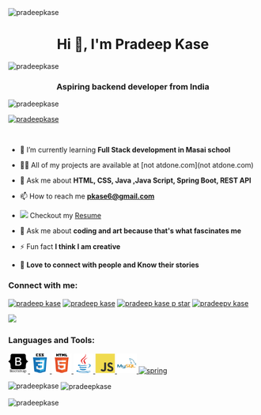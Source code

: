 <!-- # PradeepKase.gihub.io -->
<img src="https://camo.githubusercontent.com/48ec00ed4c84e771db4a1db90b56352923a8d644452a32b434d68e97006c9337/68747470733a2f2f63686b736b696c6c732e636f6d2f77702d636f6e74656e742f75706c6f6164732f323032302f30342f504e432d416e696d617465642d42616e6e6572732e676966" alt="pradeepkase" />
<h1 align="center">Hi 👋, I'm Pradeep Kase</h1>
<img src="https://user-images.githubusercontent.com/56535991/121919004-354b3400-cd54-11eb-968b-5c5c3af89598.gif" alt="pradeepkase" />

<h3 align="center">Aspiring backend developer from India</h3>

<p align="left"> <img src="https://komarev.com/ghpvc/?username=pradeepkase&label=Profile%20views&color=0e75b6&style=flat" alt="pradeepkase" /> </p>

<p align="left"> <a href="https://github.com/ryo-ma/github-profile-trophy"><img src="https://github-profile-trophy.vercel.app/?username=pradeepkase" alt="pradeepkase" /></a> </p>

<p align="left"> <a href="https://twitter.com/" target="blank"><img src="https://img.shields.io/twitter/follow/?logo=twitter&style=for-the-badge" alt="" /></a> </p>

- 🌱 I’m currently learning **Full Stack development in Masai school**

- 👨‍💻 All of my projects are available at [not atdone.com](not atdone.com)

- 💬 Ask me about **HTML, CSS, Java ,Java Script, Spring Boot, REST API**

- 📫 How to reach me **pkase6@gmail.com**
<ul dir="auto">
<li>
<p dir="auto"><a target="_blank" rel="noopener noreferrer nofollow" href="https://user-images.githubusercontent.com/66555692/190847273-1a125e30-6bb9-4221-916f-47ef6d774f58.png"><img width="20" src="https://user-images.githubusercontent.com/66555692/190847273-1a125e30-6bb9-4221-916f-47ef6d774f58.png" style="max-width: 100%;"></a> Checkout my <a href="https://drive.google.com/file/d/172tUKIfLrmexzYQvSKRx8UoxX0bKhDB4/view?usp=sharing">Resume</a> &nbsp;</p>
</li>
<li>
<p dir="auto"><g-emoji class="g-emoji" alias="speech_balloon" fallback-src="https://github.githubassets.com/images/icons/emoji/unicode/1f4ac.png">💬</g-emoji> Ask me about <strong>coding and art because that's what fascinates me</strong></p>
</li>
<li>
<p dir="auto"><g-emoji class="g-emoji" alias="zap" fallback-src="https://github.githubassets.com/images/icons/emoji/unicode/26a1.png">⚡</g-emoji> Fun fact <strong>I think I am creative</strong></p>
</li>
<li>
<p dir="auto"><g-emoji class="g-emoji" alias="dancers" fallback-src="https://github.githubassets.com/images/icons/emoji/unicode/1f46f.png">👯</g-emoji> <strong>Love to connect with people and Know their stories</strong></p>
</li>
</ul>


<h3 align="left">Connect with me:</h3>
<p align="left">
<a href="https://linkedin.com/in/pradeep-kase-20511317b/?originalSubdomain=in" target="blank"><img align="center" src="https://raw.githubusercontent.com/rahuldkjain/github-profile-readme-generator/master/src/images/icons/Social/linked-in-alt.svg" alt="pradeep kase" height="30" width="40" /></a>
<a href="https://fb.com/pradeep.kase.9/" target="blank"><img align="center" src="https://raw.githubusercontent.com/rahuldkjain/github-profile-readme-generator/master/src/images/icons/Social/facebook.svg" alt="pradeep kase" height="30" width="40" /></a>
<a href="https://instagram.com/pradeep_kase_p_star/?hl=en" target="blank"><img align="center" src="https://raw.githubusercontent.com/rahuldkjain/github-profile-readme-generator/master/src/images/icons/Social/instagram.svg" alt="pradeep kase p star" height="30" width="40" /></a>
<a href="https://www.hackerrank.com/pkase6?hr_r=1" target="_blank"><img align="center" src="https://raw.githubusercontent.com/rahuldkjain/github-profile-readme-generator/master/src/images/icons/Social/hackerrank.svg" alt="pradeepv kase" height="30" width="40" /></a>
</p>


<img src="https://camo.githubusercontent.com/aab50d3df7450abc9275b2935e07d3d2123b87f29d488cec7e46f41dc68a7047/68747470733a2f2f61637469766974792d67726170682e6865726f6b756170702e636f6d2f67726170683f757365726e616d653d6e6172756869746f6b616964652662675f636f6c6f723d30303030303026636f6c6f723d303066666666266c696e653d30306666666626706f696e743d66666666666626617265613d7472756526686964655f626f726465723d74727565" data-canonical-src="https://activity-graph.herokuapp.com/graph?username=naruhitokaide&amp;bg_color=000000&amp;color=00ffff&amp;line=00ffff&amp;point=ffffff&amp;area=true&amp;hide_border=true" style="max-width: 100%;">






<h3 align="left">Languages and Tools:</h3>
<p align="left"> <a href="https://getbootstrap.com" target="_blank" rel="noreferrer"> <img src="https://raw.githubusercontent.com/devicons/devicon/master/icons/bootstrap/bootstrap-plain-wordmark.svg" alt="bootstrap" width="40" height="40"/> </a> <a href="https://www.w3schools.com/css/" target="_blank" rel="noreferrer"> <img src="https://raw.githubusercontent.com/devicons/devicon/master/icons/css3/css3-original-wordmark.svg" alt="css3" width="40" height="40"/> </a> <a href="https://www.w3.org/html/" target="_blank" rel="noreferrer"> <img src="https://raw.githubusercontent.com/devicons/devicon/master/icons/html5/html5-original-wordmark.svg" alt="html5" width="40" height="40"/> </a> <a href="https://www.java.com" target="_blank" rel="noreferrer"> <img src="https://raw.githubusercontent.com/devicons/devicon/master/icons/java/java-original.svg" alt="java" width="40" height="40"/> </a> <a href="https://developer.mozilla.org/en-US/docs/Web/JavaScript" target="_blank" rel="noreferrer"> <img src="https://raw.githubusercontent.com/devicons/devicon/master/icons/javascript/javascript-original.svg" alt="javascript" width="40" height="40"/> </a> <a href="https://www.mysql.com/" target="_blank" rel="noreferrer"> <img src="https://raw.githubusercontent.com/devicons/devicon/master/icons/mysql/mysql-original-wordmark.svg" alt="mysql" width="40" height="40"/> </a> <a href="https://spring.io/" target="_blank" rel="noreferrer"> <img src="https://www.vectorlogo.zone/logos/springio/springio-icon.svg" alt="spring" width="40" height="40"/> </a> </p>

<p><img align="left" src="https://github-readme-stats.vercel.app/api/top-langs?username=pradeepkase&show_icons=true&locale=en&layout=compact" alt="pradeepkase" /></p>

<p>&nbsp;<img align="center" src="https://github-readme-stats.vercel.app/api?username=pradeepkase&show_icons=true&locale=en" alt="pradeepkase" /></p>

<p><img align="center" src="https://github-readme-streak-stats.herokuapp.com/?user=pradeepkase&" alt="pradeepkase" /></p>


